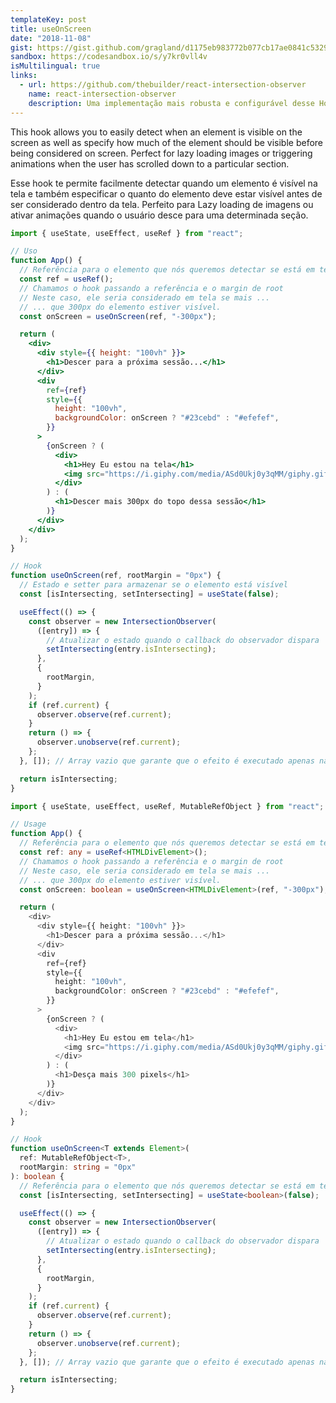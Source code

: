 ```yaml
---
templateKey: post
title: useOnScreen
date: "2018-11-08"
gist: https://gist.github.com/gragland/d1175eb983772b077cb17ae0841c5329
sandbox: https://codesandbox.io/s/y7kr0vll4v
isMultilingual: true
links:
  - url: https://github.com/thebuilder/react-intersection-observer
    name: react-intersection-observer
    description: Uma implementação mais robusta e configurável desse Hook.
---
```


This hook allows you to easily detect when an element is visible on the
screen as well as specify how much of the element should be visible before being
considered on screen. Perfect for lazy loading images or triggering animations when
the user has scrolled down to a particular section.

Esse hook te permite facilmente detectar quando um elemento é visível na tela e
também especificar o quanto do elemento deve estar visível antes de ser considerado dentro da tela.
Perfeito para Lazy loading de imagens ou ativar animações quando o usuário
desce para uma determinada seção.

```jsx
import { useState, useEffect, useRef } from "react";

// Uso
function App() {
  // Referência para o elemento que nós queremos detectar se está em tela
  const ref = useRef();
  // Chamamos o hook passando a referência e o margin de root
  // Neste caso, ele seria considerado em tela se mais ...
  // ... que 300px do elemento estiver visível.
  const onScreen = useOnScreen(ref, "-300px");

  return (
    <div>
      <div style={{ height: "100vh" }}>
        <h1>Descer para a próxima sessão...</h1>
      </div>
      <div
        ref={ref}
        style={{
          height: "100vh",
          backgroundColor: onScreen ? "#23cebd" : "#efefef",
        }}
      >
        {onScreen ? (
          <div>
            <h1>Hey Eu estou na tela</h1>
            <img src="https://i.giphy.com/media/ASd0Ukj0y3qMM/giphy.gif" />
          </div>
        ) : (
          <h1>Descer mais 300px do topo dessa sessão</h1>
        )}
      </div>
    </div>
  );
}

// Hook
function useOnScreen(ref, rootMargin = "0px") {
  // Estado e setter para armazenar se o elemento está visível
  const [isIntersecting, setIntersecting] = useState(false);

  useEffect(() => {
    const observer = new IntersectionObserver(
      ([entry]) => {
        // Atualizar o estado quando o callback do observador dispara
        setIntersecting(entry.isIntersecting);
      },
      {
        rootMargin,
      }
    );
    if (ref.current) {
      observer.observe(ref.current);
    }
    return () => {
      observer.unobserve(ref.current);
    };
  }, []); // Array vazio que garante que o efeito é executado apenas na montagem e desmontagem

  return isIntersecting;
}
```

```typescript
import { useState, useEffect, useRef, MutableRefObject } from "react";

// Usage
function App() {
  // Referência para o elemento que nós queremos detectar se está em tela
  const ref: any = useRef<HTMLDivElement>();
  // Chamamos o hook passando a referência e o margin de root
  // Neste caso, ele seria considerado em tela se mais ...
  // ... que 300px do elemento estiver visível.
  const onScreen: boolean = useOnScreen<HTMLDivElement>(ref, "-300px");

  return (
    <div>
      <div style={{ height: "100vh" }}>
        <h1>Descer para a próxima sessão...</h1>
      </div>
      <div
        ref={ref}
        style={{
          height: "100vh",
          backgroundColor: onScreen ? "#23cebd" : "#efefef",
        }}
      >
        {onScreen ? (
          <div>
            <h1>Hey Eu estou em tela</h1>
            <img src="https://i.giphy.com/media/ASd0Ukj0y3qMM/giphy.gif" />
          </div>
        ) : (
          <h1>Desça mais 300 pixels</h1>
        )}
      </div>
    </div>
  );
}

// Hook
function useOnScreen<T extends Element>(
  ref: MutableRefObject<T>,
  rootMargin: string = "0px"
): boolean {
  // Referência para o elemento que nós queremos detectar se está em tela
  const [isIntersecting, setIntersecting] = useState<boolean>(false);

  useEffect(() => {
    const observer = new IntersectionObserver(
      ([entry]) => {
        // Atualizar o estado quando o callback do observador dispara
        setIntersecting(entry.isIntersecting);
      },
      {
        rootMargin,
      }
    );
    if (ref.current) {
      observer.observe(ref.current);
    }
    return () => {
      observer.unobserve(ref.current);
    };
  }, []); // Array vazio que garante que o efeito é executado apenas na montagem e desmontagem

  return isIntersecting;
}
```
